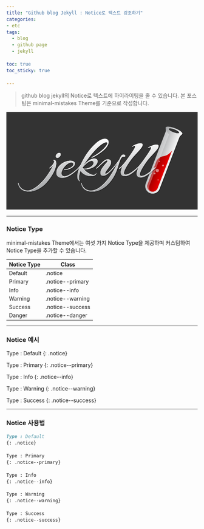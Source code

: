 ```yaml
---
title: "Github blog Jekyll : Notice로 텍스트 강조하기"
categories:
- etc
tags:
  - blog
  - github page
  - jekyll

toc: true
toc_sticky: true

---
```


> github blog jekyll의 Notice로 텍스트에 하이라이팅을 줄 수 있습니다. 본 포스팅은 minimal-mistakes Theme를 기준으로 작성합니다.


![img1](https://raw.githubusercontent.com/jekyll/brand/master/jekyll-logo-dark-solid.png)


----------


### Notice Type

minimal-mistakes Theme에서는 여섯 가지 Notice Type을 제공하며 커스텀하여 Notice Type을 추가할 수 있습니다.

Notice Type | Class
---------- | ----------
Default |	.notice
Primary |	.notice--primary
Info |	.notice--info
Warning |	.notice--warning
Success |	.notice--success
Danger |	.notice--danger


----------


### Notice 예시

Type : Default
{: .notice}

Type : Primary
{: .notice--primary}

Type : Info
{: .notice--info}

Type : Warning
{: .notice--warning}

Type : Success
{: .notice--success}


----------


### Notice 사용법

```markdown
Type : Default
{: .notice}

Type : Primary
{: .notice--primary}

Type : Info
{: .notice--info}

Type : Warning
{: .notice--warning}

Type : Success
{: .notice--success}

```


